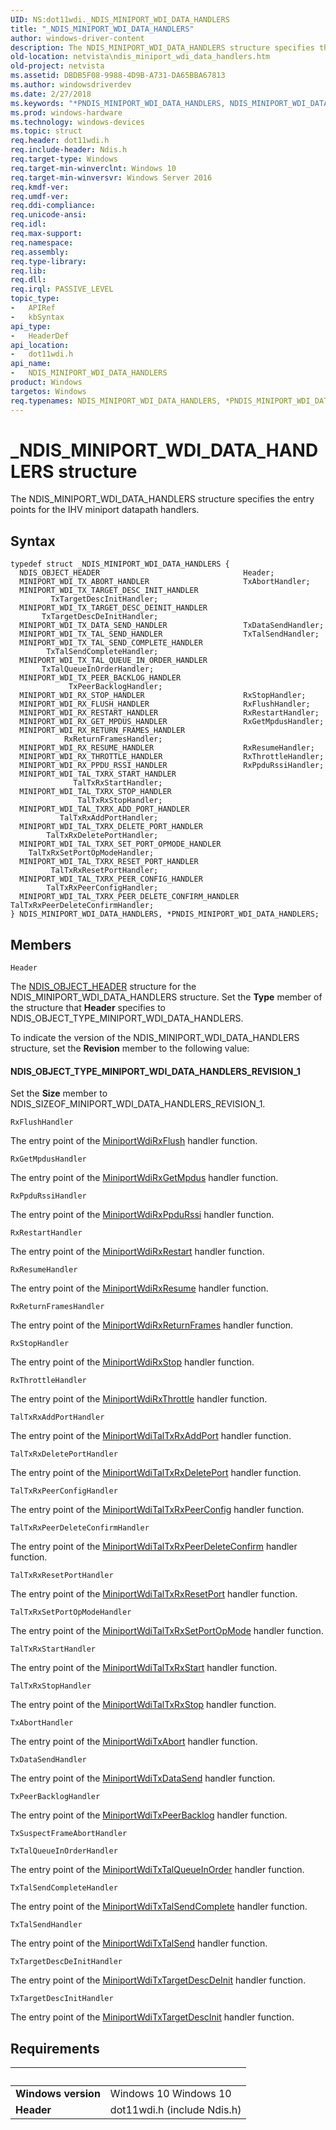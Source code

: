 ```yaml
---
UID: NS:dot11wdi._NDIS_MINIPORT_WDI_DATA_HANDLERS
title: "_NDIS_MINIPORT_WDI_DATA_HANDLERS"
author: windows-driver-content
description: The NDIS_MINIPORT_WDI_DATA_HANDLERS structure specifies the entry points for the IHV miniport datapath handlers.
old-location: netvista\ndis_miniport_wdi_data_handlers.htm
old-project: netvista
ms.assetid: DBDB5F08-9988-4D9B-A731-DA65BBA67813
ms.author: windowsdriverdev
ms.date: 2/27/2018
ms.keywords: "*PNDIS_MINIPORT_WDI_DATA_HANDLERS, NDIS_MINIPORT_WDI_DATA_HANDLERS, NDIS_MINIPORT_WDI_DATA_HANDLERS structure [Network Drivers Starting with Windows Vista], PNDIS_MINIPORT_WDI_DATA_HANDLERS, PNDIS_MINIPORT_WDI_DATA_HANDLERS structure pointer [Network Drivers Starting with Windows Vista], _NDIS_MINIPORT_WDI_DATA_HANDLERS, dot11wdi/NDIS_MINIPORT_WDI_DATA_HANDLERS, dot11wdi/PNDIS_MINIPORT_WDI_DATA_HANDLERS, netvista.ndis_miniport_wdi_data_handlers"
ms.prod: windows-hardware
ms.technology: windows-devices
ms.topic: struct
req.header: dot11wdi.h
req.include-header: Ndis.h
req.target-type: Windows
req.target-min-winverclnt: Windows 10
req.target-min-winversvr: Windows Server 2016
req.kmdf-ver: 
req.umdf-ver: 
req.ddi-compliance: 
req.unicode-ansi: 
req.idl: 
req.max-support: 
req.namespace: 
req.assembly: 
req.type-library: 
req.lib: 
req.dll: 
req.irql: PASSIVE_LEVEL
topic_type:
-	APIRef
-	kbSyntax
api_type:
-	HeaderDef
api_location:
-	dot11wdi.h
api_name:
-	NDIS_MINIPORT_WDI_DATA_HANDLERS
product: Windows
targetos: Windows
req.typenames: NDIS_MINIPORT_WDI_DATA_HANDLERS, *PNDIS_MINIPORT_WDI_DATA_HANDLERS
---
```


# _NDIS_MINIPORT_WDI_DATA_HANDLERS structure
The NDIS_MINIPORT_WDI_DATA_HANDLERS structure specifies the entry points for the IHV miniport datapath handlers.

## Syntax
````
typedef struct _NDIS_MINIPORT_WDI_DATA_HANDLERS {
  NDIS_OBJECT_HEADER                                Header;
  MINIPORT_WDI_TX_ABORT_HANDLER                     TxAbortHandler;
  MINIPORT_WDI_TX_TARGET_DESC_INIT_HANDLER          TxTargetDescInitHandler;
  MINIPORT_WDI_TX_TARGET_DESC_DEINIT_HANDLER        TxTargetDescDeInitHandler;
  MINIPORT_WDI_TX_DATA_SEND_HANDLER                 TxDataSendHandler;
  MINIPORT_WDI_TX_TAL_SEND_HANDLER                  TxTalSendHandler;
  MINIPORT_WDI_TX_TAL_SEND_COMPLETE_HANDLER         TxTalSendCompleteHandler;
  MINIPORT_WDI_TX_TAL_QUEUE_IN_ORDER_HANDLER        TxTalQueueInOrderHandler;
  MINIPORT_WDI_TX_PEER_BACKLOG_HANDLER              TxPeerBacklogHandler;
  MINIPORT_WDI_RX_STOP_HANDLER                      RxStopHandler;
  MINIPORT_WDI_RX_FLUSH_HANDLER                     RxFlushHandler;
  MINIPORT_WDI_RX_RESTART_HANDLER                   RxRestartHandler;
  MINIPORT_WDI_RX_GET_MPDUS_HANDLER                 RxGetMpdusHandler;
  MINIPORT_WDI_RX_RETURN_FRAMES_HANDLER             RxReturnFramesHandler;
  MINIPORT_WDI_RX_RESUME_HANDLER                    RxResumeHandler;
  MINIPORT_WDI_RX_THROTTLE_HANDLER                  RxThrottleHandler;
  MINIPORT_WDI_RX_PPDU_RSSI_HANDLER                 RxPpduRssiHandler;
  MINIPORT_WDI_TAL_TXRX_START_HANDLER               TalTxRxStartHandler;
  MINIPORT_WDI_TAL_TXRX_STOP_HANDLER                TalTxRxStopHandler;
  MINIPORT_WDI_TAL_TXRX_ADD_PORT_HANDLER            TalTxRxAddPortHandler;
  MINIPORT_WDI_TAL_TXRX_DELETE_PORT_HANDLER         TalTxRxDeletePortHandler;
  MINIPORT_WDI_TAL_TXRX_SET_PORT_OPMODE_HANDLER     TalTxRxSetPortOpModeHandler;
  MINIPORT_WDI_TAL_TXRX_RESET_PORT_HANDLER          TalTxRxResetPortHandler;
  MINIPORT_WDI_TAL_TXRX_PEER_CONFIG_HANDLER         TalTxRxPeerConfigHandler;
  MINIPORT_WDI_TAL_TXRX_PEER_DELETE_CONFIRM_HANDLER TalTxRxPeerDeleteConfirmHandler;
} NDIS_MINIPORT_WDI_DATA_HANDLERS, *PNDIS_MINIPORT_WDI_DATA_HANDLERS;
````

## Members


`Header`

The 
     <a href="..\ntddndis\ns-ntddndis-_ndis_object_header.md">NDIS_OBJECT_HEADER</a> structure for the
     NDIS_MINIPORT_WDI_DATA_HANDLERS structure. Set the 
     <b>Type</b> member of the structure that 
     <b>Header</b> specifies to NDIS_OBJECT_TYPE_MINIPORT_WDI_DATA_HANDLERS.
     

To indicate the version of the NDIS_MINIPORT_WDI_DATA_HANDLERS structure, set the 
     <b>Revision</b> member to the following value:





#### NDIS_OBJECT_TYPE_MINIPORT_WDI_DATA_HANDLERS_REVISION_1

Set the 
        <b>Size</b> member to NDIS_SIZEOF_MINIPORT_WDI_DATA_HANDLERS_REVISION_1.

`RxFlushHandler`

The entry point of the <a href="..\dot11wdi\nc-dot11wdi-miniport_wdi_rx_flush.md">MiniportWdiRxFlush</a> handler function.

`RxGetMpdusHandler`

The entry point of the <a href="..\dot11wdi\nc-dot11wdi-miniport_wdi_rx_get_mpdus.md">MiniportWdiRxGetMpdus</a> handler function.

`RxPpduRssiHandler`

The entry point of the <a href="..\dot11wdi\nc-dot11wdi-miniport_wdi_rx_ppdu_rssi.md">MiniportWdiRxPpduRssi</a> handler function.

`RxRestartHandler`

The entry point of the <a href="..\dot11wdi\nc-dot11wdi-miniport_wdi_rx_restart.md">MiniportWdiRxRestart</a> handler function.

`RxResumeHandler`

The entry point of the <a href="..\dot11wdi\nc-dot11wdi-miniport_wdi_rx_resume.md">MiniportWdiRxResume</a> handler function.

`RxReturnFramesHandler`

The entry point of the <a href="..\dot11wdi\nc-dot11wdi-miniport_wdi_rx_return_frames.md">MiniportWdiRxReturnFrames</a> handler function.

`RxStopHandler`

The entry point of the <a href="..\dot11wdi\nc-dot11wdi-miniport_wdi_rx_stop.md">MiniportWdiRxStop</a> handler function.

`RxThrottleHandler`

The entry point of the <a href="..\dot11wdi\nc-dot11wdi-miniport_wdi_rx_throttle.md">MiniportWdiRxThrottle</a> handler function.

`TalTxRxAddPortHandler`

The entry point of the <a href="..\dot11wdi\nc-dot11wdi-miniport_wdi_tal_txrx_add_port.md">MiniportWdiTalTxRxAddPort</a> handler function.

`TalTxRxDeletePortHandler`

The entry point of the <a href="..\dot11wdi\nc-dot11wdi-miniport_wdi_tal_txrx_delete_port.md">MiniportWdiTalTxRxDeletePort</a> handler function.

`TalTxRxPeerConfigHandler`

The entry point of the <a href="..\dot11wdi\nc-dot11wdi-miniport_wdi_tal_txrx_peer_config.md">MiniportWdiTalTxRxPeerConfig</a> handler function.

`TalTxRxPeerDeleteConfirmHandler`

The entry point of the <a href="..\dot11wdi\nc-dot11wdi-miniport_wdi_tal_txrx_peer_delete_confirm.md">MiniportWdiTalTxRxPeerDeleteConfirm</a> handler function.

`TalTxRxResetPortHandler`

The entry point of the <a href="..\dot11wdi\nc-dot11wdi-miniport_wdi_tal_txrx_reset_port.md">MiniportWdiTalTxRxResetPort</a> handler function.

`TalTxRxSetPortOpModeHandler`

The entry point of the <a href="..\dot11wdi\nc-dot11wdi-miniport_wdi_tal_txrx_set_port_opmode.md">MiniportWdiTalTxRxSetPortOpMode</a> handler function.

`TalTxRxStartHandler`

The entry point of the <a href="..\dot11wdi\nc-dot11wdi-miniport_wdi_tal_txrx_start.md">MiniportWdiTalTxRxStart</a> handler function.

`TalTxRxStopHandler`

The entry point of the <a href="..\dot11wdi\nc-dot11wdi-miniport_wdi_tal_txrx_stop.md">MiniportWdiTalTxRxStop</a> handler function.

`TxAbortHandler`

The entry point of the <a href="..\dot11wdi\nc-dot11wdi-miniport_wdi_tx_abort.md">MiniportWdiTxAbort</a> handler function.

`TxDataSendHandler`

The entry point of the <a href="..\dot11wdi\nc-dot11wdi-miniport_wdi_tx_data_send.md">MiniportWdiTxDataSend</a> handler function.

`TxPeerBacklogHandler`

The entry point of the <a href="..\dot11wdi\nc-dot11wdi-miniport_wdi_tx_peer_backlog.md">MiniportWdiTxPeerBacklog</a> handler function.

`TxSuspectFrameAbortHandler`



`TxTalQueueInOrderHandler`

The entry point of the <a href="..\dot11wdi\nc-dot11wdi-miniport_wdi_tx_tal_queue_in_order.md">MiniportWdiTxTalQueueInOrder</a> handler function.

`TxTalSendCompleteHandler`

The entry point of the <a href="..\dot11wdi\nc-dot11wdi-miniport_wdi_tx_tal_send_complete.md">MiniportWdiTxTalSendComplete</a> handler function.

`TxTalSendHandler`

The entry point of the <a href="..\dot11wdi\nc-dot11wdi-miniport_wdi_tx_tal_send.md">MiniportWdiTxTalSend</a> handler function.

`TxTargetDescDeInitHandler`

The entry point of the <a href="..\dot11wdi\nc-dot11wdi-miniport_wdi_tx_target_desc_deinit.md">MiniportWdiTxTargetDescDeInit</a> handler function.

`TxTargetDescInitHandler`

The entry point of the <a href="..\dot11wdi\nc-dot11wdi-miniport_wdi_tx_target_desc_init.md">MiniportWdiTxTargetDescInit</a> handler function.


## Requirements
| &nbsp; | &nbsp; |
| ---- |:---- |
| **Windows version** | Windows 10 Windows 10 |
| **Header** | dot11wdi.h (include Ndis.h) |